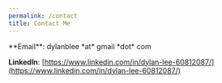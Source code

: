 ```yaml
---
permalink: /contact
title: Contact Me
---
```

<p> </p>
**Email**: dylanblee *at* gmail *dot* com

**LinkedIn**: [https://www.linkedin.com/in/dylan-lee-60812087/](https://www.linkedin.com/in/dylan-lee-60812087/)
